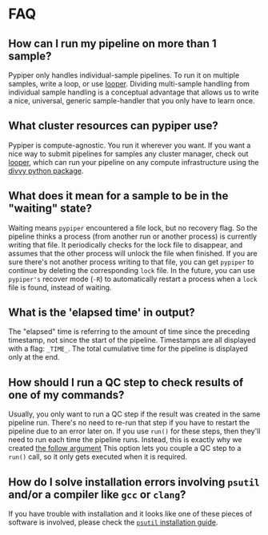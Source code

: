 # FAQ

## How can I run my pipeline on more than 1 sample?

Pypiper only handles individual-sample pipelines. To run it on multiple samples, write a loop, or use [looper](../looper/README.md). Dividing multi-sample handling from individual sample handling is a conceptual advantage that allows us to write a nice, universal, generic sample-handler that you only have to learn once.

## What cluster resources can pypiper use?

Pypiper is compute-agnostic. You run it wherever you want. If you want a nice way to submit pipelines for samples any cluster manager, check out [looper](../looper/README.md), which can run your pipeline on any compute infrastructure using the [divvy python package](http://code.databio.org/divvy).

## What does it mean for a sample to be in the "waiting" state?

Waiting means `pypiper` encountered a file lock, but no recovery flag. So the pipeline thinks a process (from another run or another process) is currently writing that file. It periodically checks for the lock file to disappear, and assumes that the other process will unlock the file when finished. If you are sure there's not another process writing to that file, you can get `pypiper` to continue by deleting the corresponding `lock` file. In the future, you can use `pypiper's` recover mode (`-R`) to automatically restart a process when a `lock` file is found, instead of waiting.

## What is the 'elapsed time' in output?

The "elapsed" time is referring to the amount of time since the preceding timestamp, not since the start of the pipeline. Timestamps are all displayed with a flag: `_TIME_`. The total cumulative time for the pipeline is displayed only at the end.

## How should I run a QC step to check results of one of my commands?

Usually, you only want to run a QC step if the result was created in the same pipeline run. There's no need to re-run that step if you have to restart the pipeline due to an error later on. If you use `run()` for these steps, then they'll need to run each time the pipeline runs. Instead, this is exactly why we created [the follow argument](advanced-run-method.md#the-follow-argument) This option lets you couple a QC step to a `run()` call, so it only gets executed when it is required.

## How do I solve installation errors involving `psutil` and/or a compiler like `gcc` or `clang`?

If you have trouble with installation and it looks like one of these pieces of software is involved, please check the [`psutil` installation guide](https://github.com/giampaolo/psutil/blob/master/INSTALL.rst).

